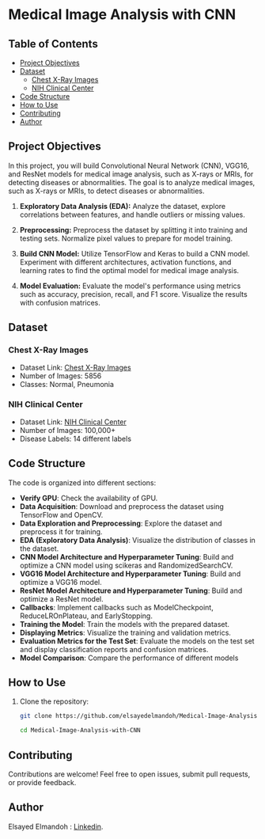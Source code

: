 # Medical Image Analysis with CNN

## Table of Contents
- [Project Objectives](#project-objectives)
- [Dataset](#dataset)
  - [Chest X-Ray Images](#chest-x-ray-images)
  - [NIH Clinical Center](#nih-clinical-center)
- [Code Structure](#code-structure)
- [How to Use](#how-to-use)
- [Contributing](#contributing)
- [Author](#author)


## Project Objectives
In this project, you will build Convolutional Neural Network (CNN), VGG16, and ResNet models for medical image analysis, such as X-rays or MRIs, for detecting diseases or abnormalities. The goal is to analyze medical images, such as X-rays or MRIs, to detect diseases or abnormalities. 

1. **Exploratory Data Analysis (EDA):** Analyze the dataset, explore correlations between features, and handle outliers or missing values.

2. **Preprocessing:** Preprocess the dataset by splitting it into training and testing sets. Normalize pixel values to prepare for model training.

3. **Build CNN Model:** Utilize TensorFlow and Keras to build a CNN model. Experiment with different architectures, activation functions, and learning rates to find the optimal model for medical image analysis.

4. **Model Evaluation:** Evaluate the model's performance using metrics such as accuracy, precision, recall, and F1 score. Visualize the results with confusion matrices.


## Dataset

### Chest X-Ray Images
- Dataset Link: [Chest X-Ray Images](https://www.kaggle.com/paultimothymooney/chest-xray-pneumonia)
- Number of Images: 5856
- Classes: Normal, Pneumonia

### NIH Clinical Center
- Dataset Link: [NIH Clinical Center](https://nihcc.app.box.com/v/ChestXray-NIHCC)
- Number of Images: 100,000+
- Disease Labels: 14 different labels

## Code Structure

The code is organized into different sections:
- **Verify GPU**: Check the availability of GPU.
- **Data Acquisition**: Download and preprocess the dataset using TensorFlow and OpenCV.
- **Data Exploration and Preprocessing**: Explore the dataset and preprocess it for training.
- **EDA (Exploratory Data Analysis)**: Visualize the distribution of classes in the dataset.
- **CNN Model Architecture and Hyperparameter Tuning**: Build and optimize a CNN model using scikeras and RandomizedSearchCV.
- **VGG16 Model Architecture and Hyperparameter Tuning**: Build and optimize a VGG16 model.
- **ResNet Model Architecture and Hyperparameter Tuning**: Build and optimize a ResNet model.
- **Callbacks**: Implement callbacks such as ModelCheckpoint, ReduceLROnPlateau, and EarlyStopping.
- **Training the Model**: Train the models with the prepared dataset.
- **Displaying Metrics**: Visualize the training and validation metrics.
- **Evaluation Metrics for the Test Set**: Evaluate the models on the test set and display classification reports and confusion matrices.
- **Model Comparison**: Compare the performance of different models

## How to Use

1. Clone the repository:

   ```bash
   git clone https://github.com/elsayedelmandoh/Medical-Image-Analysis-with-CNN.git
    ```
   ```bash
   cd Medical-Image-Analysis-with-CNN
    ```
## Contributing
  Contributions are welcome! Feel free to open issues, submit pull requests, or provide feedback.

## Author
  Elsayed Elmandoh : [Linkedin](https://www.linkedin.com/in/elsayed-elmandoh-77544428a/).
